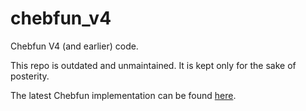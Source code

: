 chebfun_v4
=========

Chebfun V4 (and earlier) code.

This repo is outdated and unmaintained. It is kept only for the sake of posterity.

The latest Chebfun implementation can be found [here](https://github.com/chebfun/chebfun/).
